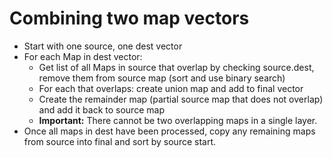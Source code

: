# Combining two map vectors

- Start with one source, one dest vector
- For each Map in dest vector:
  - Get list of all Maps in source that overlap by checking source.dest, remove them from source map (sort and use binary search)
  - For each that overlaps: create union map and add to final vector
  - Create the remainder map (partial source map that does not overlap) and add it back to source map
  - **Important:** There cannot be two overlapping maps in a single layer.
- Once all maps in dest have been processed, copy any remaining maps from source into final and sort by source start. 
